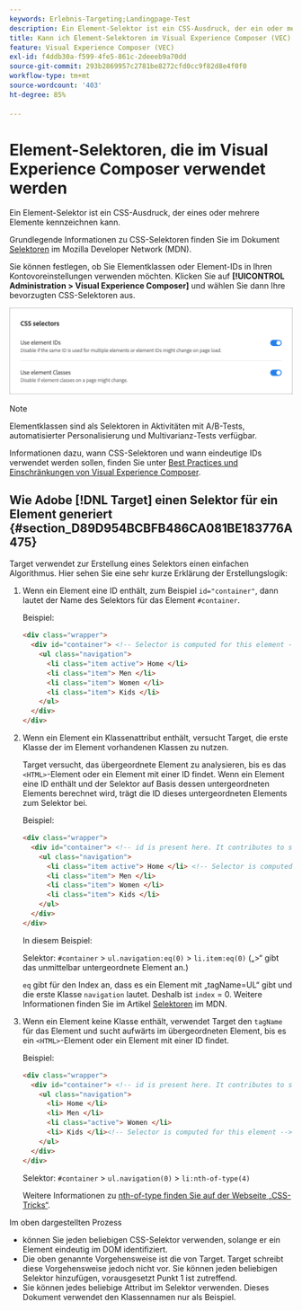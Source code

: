 ```yaml
---
keywords: Erlebnis-Targeting;Landingpage-Test
description: Ein Element-Selektor ist ein CSS-Ausdruck, der ein oder mehrere Elemente identifizieren kann. Erfahren Sie, wie Sie Elementselektoren im Adobe [!DNL Target] Visual Experience Composer (VEC) verwenden.
title: Kann ich Element-Selektoren im Visual Experience Composer (VEC) verwenden?
feature: Visual Experience Composer (VEC)
exl-id: f4ddb30a-f599-4fe5-861c-2deeeb9a70dd
source-git-commit: 293b2869957c2781be8272cfd0cc9f82d8e4f0f0
workflow-type: tm+mt
source-wordcount: '403'
ht-degree: 85%

---
```


# Element-Selektoren, die im Visual Experience Composer verwendet werden

Ein Element-Selektor ist ein CSS-Ausdruck, der eines oder mehrere Elemente kennzeichnen kann.

Grundlegende Informationen zu CSS-Selektoren finden Sie im Dokument [Selektoren](https://developer.mozilla.org/en-US/docs/Web/Guide/CSS/Getting_started/Selectors) im Mozilla Developer Network (MDN).

Sie können festlegen, ob Sie Elementklassen oder Element-IDs in Ihren Kontovoreinstellungen verwenden möchten. Klicken Sie auf **[!UICONTROL Administration > Visual Experience Composer]** und wählen Sie dann Ihre bevorzugten CSS-Selektoren aus.

![css_selectors image](assets/css_selectors.png)

>[!NOTE]
>
>Elementklassen sind als Selektoren in Aktivitäten mit A/B-Tests, automatisierter Personalisierung und Multivarianz-Tests verfügbar.

Informationen dazu, wann CSS-Selektoren und wann eindeutige IDs verwendet werden sollen, finden Sie unter [Best Practices und Einschränkungen von Visual Experience Composer](/help/main/c-experiences/c-visual-experience-composer/experience-composer-best-practices.md#concept_E284B3F704C04406B174D9050A2528A6).

## Wie Adobe [!DNL Target] einen Selektor für ein Element generiert {#section_D89D954BCBFB486CA081BE183776A475}

Target verwendet zur Erstellung eines Selektors einen einfachen Algorithmus. Hier sehen Sie eine sehr kurze Erklärung der Erstellungslogik:

1. Wenn ein Element eine ID enthält, zum Beispiel `id="container"`, dann lautet der Name des Selektors für das Element `#container`.

   Beispiel:

   ```html
   <div class="wrapper">
     <div id="container"> <!-- Selector is computed for this element -->
       <ul class="navigation">
         <li class="item active"> Home </li>
         <li class="item"> Men </li>
         <li class="item"> Women </li>
         <li class="item"> Kids </li>
       </ul>
     </div>
   </div>
   ```

1. Wenn ein Element ein Klassenattribut enthält, versucht Target, die erste Klasse der im Element vorhandenen Klassen zu nutzen.

   Target versucht, das übergeordnete Element zu analysieren, bis es das `<HTML>`-Element oder ein Element mit einer ID findet. Wenn ein Element eine ID enthält und der Selektor auf Basis dessen untergeordneten Elements berechnet wird, trägt die ID dieses untergeordneten Elements zum Selektor bei.

   Beispiel:

   ```html
   <div class="wrapper">
     <div id="container"> <!-- id is present here. It contributes to selector -->
       <ul class="navigation">
         <li class="item active"> Home </li> <!-- Selector is computed for this element -->
         <li class="item"> Men </li>
         <li class="item"> Women </li>
         <li class="item"> Kids </li>
       </ul>
     </div>
   </div>
   ```

   In diesem Beispiel:

   Selektor: `#container` > `ul.navigation:eq(0)` > `li.item:eq(0)` („>“ gibt das unmittelbar untergeordnete Element an.)

   `eq` gibt für den Index an, dass es ein Element mit „tagName=UL“ gibt und die erste Klasse `navigation` lautet. Deshalb ist `index` = 0. Weitere Informationen finden Sie im Artikel [Selektoren](https://developer.mozilla.org/en-US/docs/Web/Guide/CSS/Getting_started/Selectors) im MDN.

1. Wenn ein Element keine Klasse enthält, verwendet Target den `tagName` für das Element und sucht aufwärts im übergeordneten Element, bis es ein `<HTML>`-Element oder ein Element mit einer ID findet.

   Beispiel:

   ```html
   <div class="wrapper">
     <div id="container"> <!-- id is present here. It contributes to selector -->
       <ul class="navigation">
         <li> Home </li>
         <li> Men </li>
         <li class="active"> Women </li>
         <li> Kids </li><!-- Selector is computed for this element -->
       </ul>
     </div>
   </div>
   ```

   Selektor: `#container` > `ul.navigation(0)` > `li:nth-of-type(4)`

   Weitere Informationen zu [nth-of-type finden Sie auf der Webseite „CSS-Tricks“](https://css-tricks.com/almanac/selectors/n/nth-of-type/).

Im oben dargestellten Prozess

* können Sie jeden beliebigen CSS-Selektor verwenden, solange er ein Element eindeutig im DOM identifiziert.
* Die oben genannte Vorgehensweise ist die von Target. Target schreibt diese Vorgehensweise jedoch nicht vor. Sie können jeden beliebigen Selektor hinzufügen, vorausgesetzt Punkt 1 ist zutreffend.
* Sie können jedes beliebige Attribut im Selektor verwenden. Dieses Dokument verwendet den Klassennamen nur als Beispiel.
